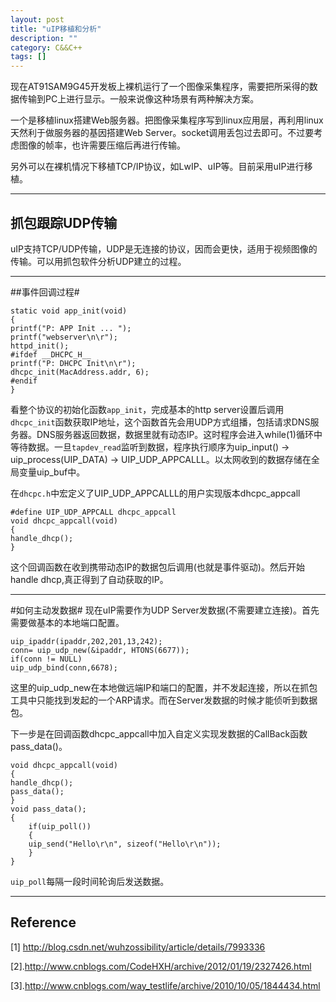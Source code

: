 ```yaml
---
layout: post
title: "uIP移植和分析"
description: ""
category: C&&C++
tags: []
---
```



现在AT91SAM9G45开发板上裸机运行了一个图像采集程序，需要把所采得的数据传输到PC上进行显示。一般来说像这种场景有两种解决方案。

一个是移植linux搭建Web服务器。把图像采集程序写到linux应用层，再利用linux天然利于做服务器的基因搭建Web Server。socket调用丢包过去即可。不过要考虑图像的帧率，也许需要压缩后再进行传输。

另外可以在裸机情况下移植TCP/IP协议，如LwIP、uIP等。目前采用uIP进行移植。

-------------------------------------------------------
## 抓包跟踪UDP传输
uIP支持TCP/UDP传输，UDP是无连接的协议，因而会更快，适用于视频图像的传输。可以用抓包软件分析UDP建立的过程。

-------------------------------------------------------

##事件回调过程#

    static void app_init(void)
    {
    printf("P: APP Init ... ");
    printf("webserver\n\r");
    httpd_init();
    #ifdef __DHCPC_H__
    printf("P: DHCPC Init\n\r");
    dhcpc_init(MacAddress.addr, 6);
    #endif
    }


看整个协议的初始化函数`app_init`，完成基本的http server设置后调用`dhcpc_init`函数获取IP地址，这个函数首先会用UDP方式组播，包括请求DNS服务器。DNS服务器返回数据，数据里就有动态IP。这时程序会进入while(1)循环中等待数据。一旦`tapdev_read`监听到数据，程序执行顺序为uip_input() -> uip_process(UIP_DATA) -> UIP_UDP_APPCALLL。以太网收到的数据存储在全局变量uip_buf中。

在`dhcpc.h`中宏定义了UIP_UDP_APPCALLL的用户实现版本dhcpc_appcall

    #define UIP_UDP_APPCALL dhcpc_appcall
    void dhcpc_appcall(void)
    {
    handle_dhcp();
    }

这个回调函数在收到携带动态IP的数据包后调用(也就是事件驱动)。然后开始handle dhcp,真正得到了自动获取的IP。

---------------------------------------------------------------------------
#如何主动发数据#
现在uIP需要作为UDP Server发数据(不需要建立连接)。首先需要做基本的本地端口配置。

    uip_ipaddr(ipaddr,202,201,13,242);
    conn= uip_udp_new(&ipaddr, HTONS(6677));
    if(conn != NULL) 
    uip_udp_bind(conn,6678);

这里的uip_udp_new在本地做远端IP和端口的配置，并不发起连接，所以在抓包工具中只能找到发起的一个ARP请求。而在Server发数据的时候才能侦听到数据包。

下一步是在回调函数dhcpc_appcall中加入自定义实现发数据的CallBack函数pass_data()。

    void dhcpc_appcall(void)
    {
    handle_dhcp();
    pass_data();
    }
    void pass_data();
    {
    	if(uip_poll()) 
    	{
    	uip_send("Hello\r\n", sizeof("Hello\r\n"));
    	}
    }

`uip_poll`每隔一段时间轮询后发送数据。

--------------------------------------------------------------------
## Reference
[1] http://blog.csdn.net/wuhzossibility/article/details/7993336

[2].http://www.cnblogs.com/CodeHXH/archive/2012/01/19/2327426.html

[3].http://www.cnblogs.com/way_testlife/archive/2010/10/05/1844434.html
